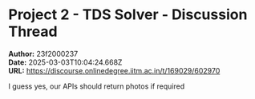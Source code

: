# Project 2 - TDS Solver - Discussion Thread

**Author:** 23f2000237  
**Date:** 2025-03-03T10:04:24.668Z  
**URL:** https://discourse.onlinedegree.iitm.ac.in/t/169029/602970

I guess yes, our APIs should return photos if required
